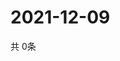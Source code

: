 # 2021-12-09
  共 0条

  <!-- BEGIN -->
  <!-- 最后更新时间Thu Dec 09 2021 18:05:14 GMT+0000 (Coordinated Universal Time) -->
  
  <!-- END -->
  
  